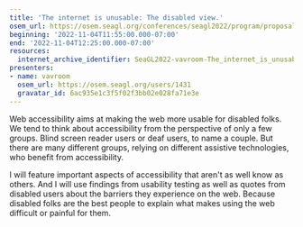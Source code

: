 ```yaml
---
title: 'The internet is unusable: The disabled view.'
osem_url: https://osem.seagl.org/conferences/seagl2022/program/proposals/905
beginning: '2022-11-04T11:55:00.000-07:00'
end: '2022-11-04T12:25:00.000-07:00'
resources:
  internet_archive_identifier: SeaGL2022-vavroom-The_internet_is_unusable_The_disabled_view
presenters:
- name: vavroom
  osem_url: https://osem.seagl.org/users/1431
  gravatar_id: 6ac935e1c3f5f02f3bb02e028fa71e3e
---
```


Web accessibility aims at making the web more usable for disabled folks. We tend to think about accessibility from the perspective of only a few groups. Blind screen reader users or deaf users, to name a couple. But there are many different groups, relying on different assistive technologies, who benefit from accessibility.

I will feature important aspects of accessibility that aren't as well know as others. And I will use findings from usability testing as well as quotes from disabled users about the barriers they experience on the web. Because disabled folks are the best people to explain what makes using the web difficult or painful for them.
